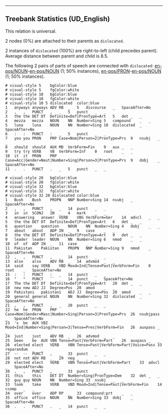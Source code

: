 

--------------------------------------------------------------------------------

## Treebank Statistics (UD_English)

This relation is universal.

2 nodes (0%) are attached to their parents as `dislocated`.

2 instances of `dislocated` (100%) are right-to-left (child precedes parent).
Average distance between parent and child is 8.5.

The following 2 pairs of parts of speech are connected with `dislocated`: [en-pos/NOUN]()-[en-pos/NOUN]() (1; 50% instances), [en-pos/PRON]()-[en-pos/NOUN]() (1; 50% instances).


~~~ conllu
# visual-style 5	bgColor:blue
# visual-style 5	fgColor:white
# visual-style 10	bgColor:blue
# visual-style 10	fgColor:white
# visual-style 10 5 dislocated	color:blue
1	anyways	anyways	ADV	RB	_	5	discourse	_	SpaceAfter=No
2	,	,	PUNCT	,	_	5	punct	_	_
3	the	the	DET	DT	Definite=Def|PronType=Art	5	det	_	_
4	mezza	mezza	NOUN	NN	Number=Sing	5	compound	_	_
5	luna	luna	NOUN	NN	Number=Sing	10	dislocated	_	SpaceAfter=No
6	:	:	PUNCT	:	_	5	punct	_	_
7	you	you	PRON	PRP	Case=Nom|Person=2|PronType=Prs	9	nsubj	_	_
8	should	should	AUX	MD	VerbForm=Fin	9	aux	_	_
9	try	try	VERB	VB	VerbForm=Inf	0	root	_	_
10	it	it	PRON	PRP	Case=Acc|Gender=Neut|Number=Sing|Person=3|PronType=Prs	9	dobj	_	SpaceAfter=No
11	.	.	PUNCT	.	_	5	punct	_	_

~~~


~~~ conllu
# visual-style 20	bgColor:blue
# visual-style 20	fgColor:white
# visual-style 32	bgColor:blue
# visual-style 32	fgColor:white
# visual-style 32 20 dislocated	color:blue
1	Bush	Bush	PROPN	NNP	Number=Sing	14	nsubj	_	SpaceAfter=No
2	,	,	PUNCT	,	_	14	punct	_	_
3	in	in	SCONJ	IN	_	4	mark	_	_
4	answering	answer	VERB	VBG	VerbForm=Ger	14	advcl	_	_
5	the	the	DET	DT	Definite=Def|PronType=Art	6	det	_	_
6	question	question	NOUN	NN	Number=Sing	4	dobj	_	_
7	about	about	ADP	IN	_	9	case	_	_
8	the	the	DET	DT	Definite=Def|PronType=Art	9	det	_	_
9	leader	leader	NOUN	NN	Number=Sing	6	nmod	_	_
10	of	of	ADP	IN	_	11	case	_	_
11	Pakistan	Pakistan	PROPN	NNP	Number=Sing	9	nmod	_	SpaceAfter=No
12	,	,	PUNCT	,	_	14	punct	_	_
13	also	also	ADV	RB	_	14	advmod	_	_
14	said	say	VERB	VBD	Mood=Ind|Tense=Past|VerbForm=Fin	0	root	_	SpaceAfter=No
15	:	:	PUNCT	:	_	14	punct	_	_
16	"	"	PUNCT	``	_	14	punct	_	SpaceAfter=No
17	The	the	DET	DT	Definite=Def|PronType=Art	20	det	_	_
18	new	new	ADJ	JJ	Degree=Pos	20	amod	_	_
19	Pakistani	pakistani	ADJ	JJ	Degree=Pos	20	amod	_	_
20	general	general	NOUN	NN	Number=Sing	32	dislocated	_	SpaceAfter=No
21	,	,	PUNCT	,	_	20	punct	_	_
22	he	he	PRON	PRP	Case=Nom|Gender=Masc|Number=Sing|Person=3|PronType=Prs	26	nsubjpass	_	SpaceAfter=No
23	's	be	AUX	VBZ	Mood=Ind|Number=Sing|Person=3|Tense=Pres|VerbForm=Fin	26	auxpass	_	_
24	just	just	ADV	RB	_	26	advmod	_	_
25	been	be	AUX	VBN	Tense=Past|VerbForm=Part	26	auxpass	_	_
26	elected	elect	VERB	VBN	Tense=Past|VerbForm=Part|Voice=Pass	33	reparandum	_	_
27	--	--	PUNCT	,	_	33	punct	_	_
28	not	not	ADV	RB	_	29	neg	_	_
29	elected	elect	VERB	VBN	Tense=Past|VerbForm=Part	33	advcl	_	SpaceAfter=No
30	,	,	PUNCT	,	_	33	punct	_	_
31	this	this	DET	DT	Number=Sing|PronType=Dem	32	det	_	_
32	guy	guy	NOUN	NN	Number=Sing	33	nsubj	_	_
33	took	take	VERB	VBD	Mood=Ind|Tense=Past|VerbForm=Fin	14	ccomp	_	_
34	over	over	ADP	RP	_	33	compound:prt	_	_
35	office	office	NOUN	NN	Number=Sing	33	dobj	_	SpaceAfter=No
36	.	.	PUNCT	.	_	14	punct	_	_

~~~


